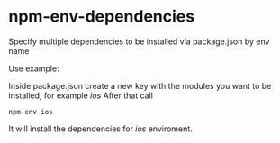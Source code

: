 # npm-env-dependencies

Specify multiple dependencies to be installed vía package.json by env name

Use example:

Inside package.json create a new key with the modules you want to be installed, for example _ios_
After that call

```
npm-env ios
```

It will install the dependencies for _ios_ enviroment.
